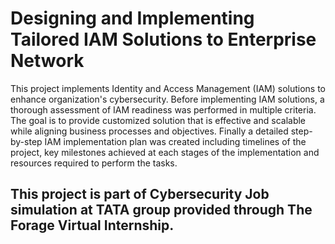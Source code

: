 # Designing and Implementing Tailored IAM Solutions to Enterprise Network
This project implements Identity and Access Management (IAM) solutions to enhance organization's cybersecurity. Before implementing IAM solutions, a thorough assessment of IAM readiness was performed in multiple criteria. The goal is to provide customized solution that is effective and scalable while aligning business processes and objectives. Finally a detailed step-by-step IAM implementation plan was created including timelines of the project, key milestones achieved at each stages of the implementation and resources required to perform the tasks.

## This project is part of Cybersecurity Job simulation at TATA group provided through The Forage Virtual Internship.
